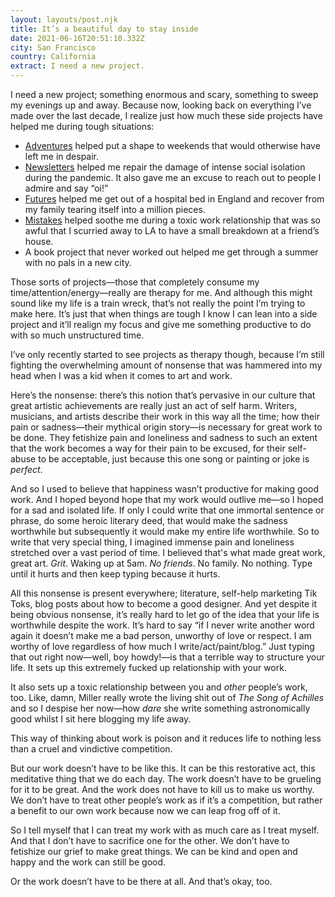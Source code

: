 ```yaml
---
layout: layouts/post.njk
title: It’s a beautiful day to stay inside
date: 2021-06-16T20:51:10.332Z
city: San Francisco
country: California
extract: I need a new project.
---
```


I need a new project; something enormous and scary, something to sweep my evenings up and away. Because now, looking back on everything I’ve made over the last decade, I realize just how much these side projects have helped me during tough situations:

- [Adventures](https://buttondown.email/robinrendle/archive/) helped put a shape to weekends that would otherwise have left me in despair.
- [Newsletters](https://www.robinrendle.com/essays/newsletters) helped me repair the damage of intense social isolation during the pandemic. It also gave me an excuse to reach out to people I admire and say “oi!”
- [Futures](https://www.robinrendle.com/essays/the-futures-of-typography) helped me get out of a hospital bed in England and recover from my family tearing itself into a million pieces.
- [Mistakes](https://www.robinrendle.com/essays/systems-mistakes-and-the-sea) helped soothe me during a toxic work relationship that was so awful that I scurried away to LA to have a small breakdown at a friend’s house.
- A book project that never worked out helped me get through a summer with no pals in a new city.

Those sorts of projects—those that completely consume my time/attention/energy—really are therapy for me. And although this might sound like my life is a train wreck, that’s not really the point I’m trying to make here. It’s just that when things are tough I know I can lean into a side project and it’ll realign my focus and give me something productive to do with so much unstructured time.

I’ve only recently started to see projects as therapy though, because I’m still fighting the overwhelming amount of nonsense that was hammered into my head when I was a kid when it comes to art and work.

Here’s the nonsense: there’s this notion that’s pervasive in our culture that great artistic achievements are really just an act of self harm. Writers, musicians, and artists describe their work in this way all the time; how their pain or sadness—their mythical origin story—is necessary for great work to be done. They fetishize pain and loneliness and sadness to such an extent that the work becomes a way for their pain to be excused, for their self-abuse to be acceptable, just because this one song or painting or joke is _perfect_.

And so I used to believe that happiness wasn’t productive for making good work. And I hoped beyond hope that my work would outlive me—so I hoped for a sad and isolated life. If only I could write that one immortal sentence or phrase, do some heroic literary deed, that would make the sadness worthwhile but subsequently it would make my entire life worthwhile. So to write that very special thing, I imagined immense pain and loneliness stretched over a vast period of time. I believed that's what made great work, great art. _Grit_. Waking up at 5am. _No friends_. No family. No nothing. Type until it hurts and then keep typing because it hurts.

All this nonsense is present everywhere; literature, self-help marketing Tik Toks, blog posts about how to become a good designer. And yet despite it being obvious nonsense, it’s really hard to let go of the idea that your life is worthwhile despite the work. It’s hard to say “if I never write another word again it doesn’t make me a bad person, unworthy of love or respect. I am worthy of love regardless of how much I write/act/paint/blog.” Just typing that out right now—well, boy howdy!—is that a terrible way to structure your life. It sets up this extremely fucked up relationship with your work.

It also sets up a toxic relationship between you and _other_ people’s work, too. Like, damn, Miller really wrote the living shit out of _The Song of Achilles_ and so I despise her now—how _dare_ she write something astronomically good whilst I sit here blogging my life away.

This way of thinking about work is poison and it reduces life to nothing less than a cruel and vindictive competition.

But our work doesn’t have to be like this. It can be this restorative act, this meditative thing that we do each day. The work doesn’t have to be grueling for it to be great. And the work does not have to kill us to make us worthy. We don’t have to treat other people’s work as if it’s a competition, but rather a benefit to our own work because now we can leap frog off of it.

So I tell myself that I can treat my work with as much care as I treat myself. And that I don’t have to sacrifice one for the other. We don’t have to fetishize our grief to make great things. We can be kind and open and happy and the work can still be good.

Or the work doesn’t have to be there at all. And that’s okay, too.
